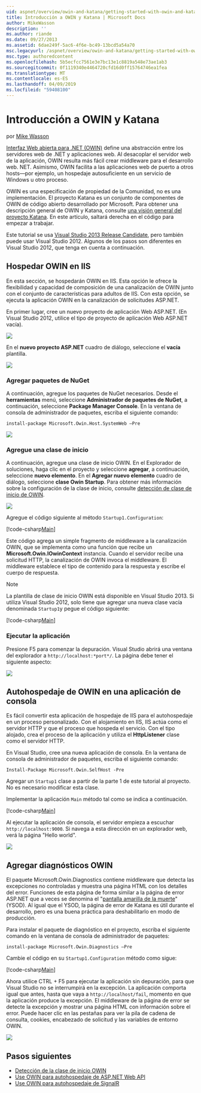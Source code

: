 ```yaml
---
uid: aspnet/overview/owin-and-katana/getting-started-with-owin-and-katana
title: Introducción a OWIN y Katana | Microsoft Docs
author: MikeWasson
description: ''
ms.author: riande
ms.date: 09/27/2013
ms.assetid: 6dae249f-5ac6-4f6e-bc49-13bcd5a54a70
msc.legacyurl: /aspnet/overview/owin-and-katana/getting-started-with-owin-and-katana
msc.type: authoredcontent
ms.openlocfilehash: 5b5ecfcc7561e3e7bc13e1c8819a548e73ae1ab3
ms.sourcegitcommit: 0f1119340e4464720cfd16d0ff15764746ea1fea
ms.translationtype: MT
ms.contentlocale: es-ES
ms.lasthandoff: 04/09/2019
ms.locfileid: "59408100"
---
```

# <a name="getting-started-with-owin-and-katana"></a>Introducción a OWIN y Katana

por [Mike Wasson](https://github.com/MikeWasson)

[Interfaz Web abierta para .NET (OWIN)](http://owin.org/) define una abstracción entre los servidores web de .NET y aplicaciones web. Al desacoplar el servidor web de la aplicación, OWIN resulta más fácil crear middleware para el desarrollo web. NET. Asimismo, OWIN facilita a las aplicaciones web de puerto a otros hosts&#8212;por ejemplo, un hospedaje autosuficiente en un servicio de Windows u otro proceso.

OWIN es una especificación de propiedad de la Comunidad, no es una implementación. El proyecto Katana es un conjunto de componentes de OWIN de código abierto desarrollado por Microsoft. Para obtener una descripción general de OWIN y Katana, consulte [una visión general del proyecto Katana](an-overview-of-project-katana.md). En este artículo, saltará derecha en el código para empezar a trabajar.

Este tutorial se usa [Visual Studio 2013 Release Candidate](https://go.microsoft.com/fwlink/?LinkId=306566), pero también puede usar Visual Studio 2012. Algunos de los pasos son diferentes en Visual Studio 2012, que tenga en cuenta a continuación.

## <a name="host-owin-in-iis"></a>Hospedar OWIN en IIS

En esta sección, se hospedarán OWIN en IIS. Esta opción le ofrece la flexibilidad y capacidad de composición de una canalización de OWIN junto con el conjunto de características para adultos de IIS. Con esta opción, se ejecuta la aplicación OWIN en la canalización de solicitudes ASP.NET.

En primer lugar, cree un nuevo proyecto de aplicación Web ASP.NET. (En Visual Studio 2012, utilice el tipo de proyecto de aplicación Web ASP.NET vacía).

![](getting-started-with-owin-and-katana/_static/image1.png)

En el **nuevo proyecto ASP.NET** cuadro de diálogo, seleccione el **vacía** plantilla.

![](getting-started-with-owin-and-katana/_static/image2.png)

### <a name="add-nuget-packages"></a>Agregar paquetes de NuGet

A continuación, agregue los paquetes de NuGet necesarios. Desde el **herramientas** menú, seleccione **Administrador de paquetes de NuGet**, a continuación, seleccione **Package Manager Console**. En la ventana de consola de administrador de paquetes, escriba el siguiente comando:

`install-package Microsoft.Owin.Host.SystemWeb –Pre`

![](getting-started-with-owin-and-katana/_static/image3.png)

### <a name="add-a-startup-class"></a>Agregue una clase de inicio

A continuación, agregue una clase de inicio OWIN. En el Explorador de soluciones, haga clic en el proyecto y seleccione **agregar**, a continuación, seleccione **nuevo elemento**. En el **Agregar nuevo elemento** cuadro de diálogo, seleccione **clase Owin Startup**. Para obtener más información sobre la configuración de la clase de inicio, consulte [detección de clase de inicio de OWIN](owin-startup-class-detection.md).

![](getting-started-with-owin-and-katana/_static/image4.png)

Agregue el código siguiente al método `Startup1.Configuration`:

[!code-csharp[Main](getting-started-with-owin-and-katana/samples/sample1.cs?highlight=3)]

Este código agrega un simple fragmento de middleware a la canalización OWIN, que se implementa como una función que recibe un **Microsoft.Owin.IOwinContext** instancia. Cuando el servidor recibe una solicitud HTTP, la canalización de OWIN invoca el middleware. El middleware establece el tipo de contenido para la respuesta y escribe el cuerpo de respuesta.

> [!NOTE]
> La plantilla de clase de inicio OWIN está disponible en Visual Studio 2013. Si utiliza Visual Studio 2012, solo tiene que agregar una nueva clase vacía denominada `Startup1`y pegue el código siguiente:


[!code-csharp[Main](getting-started-with-owin-and-katana/samples/sample2.cs)]

### <a name="run-the-application"></a>Ejecutar la aplicación

Presione F5 para comenzar la depuración. Visual Studio abrirá una ventana del explorador a `http://localhost:*port*/`. La página debe tener el siguiente aspecto:

![](getting-started-with-owin-and-katana/_static/image5.png)

## <a name="self-host-owin-in-a-console-application"></a>Autohospedaje de OWIN en una aplicación de consola

Es fácil convertir esta aplicación de hospedaje de IIS para el autohospedaje en un proceso personalizado. Con el alojamiento en IIS, IIS actúa como el servidor HTTP y que el proceso que hospeda el servicio. Con el tipo alojado, crea el proceso de la aplicación y utiliza el **HttpListener** clase como el servidor HTTP.

En Visual Studio, cree una nueva aplicación de consola. En la ventana de consola de administrador de paquetes, escriba el siguiente comando:

`Install-Package Microsoft.Owin.SelfHost -Pre`

Agregar un `Startup1` clase a partir de la parte 1 de este tutorial al proyecto. No es necesario modificar esta clase.

Implementar la aplicación `Main` método tal como se indica a continuación.

[!code-csharp[Main](getting-started-with-owin-and-katana/samples/sample3.cs)]

Al ejecutar la aplicación de consola, el servidor empieza a escuchar `http://localhost:9000`. Si navega a esta dirección en un explorador web, verá la página "Hello world".

![](getting-started-with-owin-and-katana/_static/image6.png)

## <a name="add-owin-diagnostics"></a>Agregar diagnósticos OWIN

El paquete Microsoft.Owin.Diagnostics contiene middleware que detecta las excepciones no controladas y muestra una página HTML con los detalles del error. Funciones de esta página de forma similar a la página de error ASP.NET que a veces se denomina el "[pantalla amarilla de la muerte](http://en.wikipedia.org/wiki/Yellow_Screen_of_Death#Yellow)" (YSOD). Al igual que el YSOD, la página de error de Katana es útil durante el desarrollo, pero es una buena práctica para deshabilitarlo en modo de producción.

Para instalar el paquete de diagnóstico en el proyecto, escriba el siguiente comando en la ventana de consola de administrador de paquetes:

`install-package Microsoft.Owin.Diagnostics –Pre`

Cambie el código en su `Startup1.Configuration` método como sigue:

[!code-csharp[Main](getting-started-with-owin-and-katana/samples/sample4.cs?highlight=4,9-12)]

Ahora utilice CTRL + F5 para ejecutar la aplicación sin depuración, para que Visual Studio no se interrumpirá en la excepción. La aplicación comporta igual que antes, hasta que vaya a `http://localhost/fail`, momento en que la aplicación produce la excepción. El middleware de la página de error se detecte la excepción y mostrar una página HTML con información sobre el error. Puede hacer clic en las pestañas para ver la pila de cadena de consulta, cookies, encabezado de solicitud y las variables de entorno OWIN.

![](getting-started-with-owin-and-katana/_static/image7.png)

## <a name="next-steps"></a>Pasos siguientes

- [Detección de la clase de inicio OWIN](owin-startup-class-detection.md)
- [Use OWIN para autohospedaje de ASP.NET Web API](../../../web-api/overview/hosting-aspnet-web-api/use-owin-to-self-host-web-api.md)
- [Use OWIN para autohospedaje de SignalR](../../../signalr/overview/deployment/tutorial-signalr-self-host.md)
